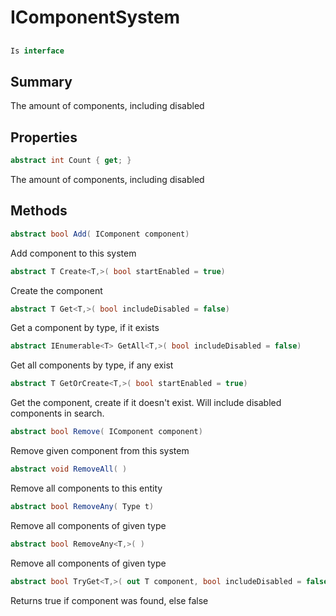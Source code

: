 # IComponentSystem

## 
```c#
Is interface
```

## Summary

The amount of components, including disabled
## Properties

```c#
abstract int Count { get; } 
```
The amount of components, including disabled
## Methods

```c#
abstract bool Add( IComponent component) 
```
Add component to this system
```c#
abstract T Create<T,>( bool startEnabled = true) 
```
Create the component
```c#
abstract T Get<T,>( bool includeDisabled = false) 
```
Get a component by type, if it exists
```c#
abstract IEnumerable<T> GetAll<T,>( bool includeDisabled = false) 
```
Get all components by type, if any exist
```c#
abstract T GetOrCreate<T,>( bool startEnabled = true) 
```
Get the component, create if it doesn't exist. Will include disabled components in search.
```c#
abstract bool Remove( IComponent component) 
```
Remove given component from this system
```c#
abstract void RemoveAll( ) 
```
Remove all components to this entity
```c#
abstract bool RemoveAny( Type t) 
```
Remove all components of given type
```c#
abstract bool RemoveAny<T,>( ) 
```
Remove all components of given type
```c#
abstract bool TryGet<T,>( out T component, bool includeDisabled = false) 
```
Returns true if component was found, else false
